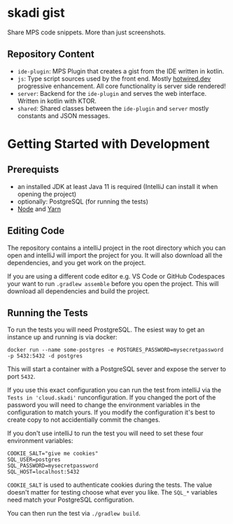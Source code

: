 # skadi gist

Share MPS code snippets. More than just screenshots.

## Repository Content

- `ide-plugin`: MPS Plugin that creates a gist from the IDE written in kotlin.
- `js`: Type script sources used by the front end. Mostly [hotwired.dev](https://hotwired.dev) progressive enhancement.
  All core functionality is server side rendered!
- `server`: Backend for the `ide-plugin` and serves the web interface. Written in kotlin with KTOR.
- `shared`: Shared classes between the `ide-plugin` and `server` mostly constants and JSON messages.

# Getting Started with Development

## Prerequists

- an installed JDK at least Java 11 is required (IntelliJ can install it when opening the project)
- optionally: PostgreSQL (for running the tests)
- [Node](https://nodejs.org/en/) and [Yarn](https://yarnpkg.com)

## Editing Code 

The repository contains a intelliJ project in the root directory which you can open and intelliJ will import the 
project for you. It will also download all the dependencies, and you get work on the project. 

If you are using a different code editor e.g. VS Code or GitHub Codespaces your want to run `.gradlew assemble` before 
you open the project. This will download all dependencies and build the project.

## Running the Tests 

To run the tests you will need ProstgreSQL. The esiest way to get an instance up and running is via docker:

```
docker run --name some-postgres -e POSTGRES_PASSWORD=mysecretpassword -p 5432:5432 -d postgres
```

This will start a container with a PostgreSQL sever and expose the server to port `5432`. 

If you use this exact configuration you can run the test from intelliJ via the `Tests in 'cloud.skadi'` runconfiguration.
If you changed the port of the password you will need to change the environment variables in the configuration to match 
yours. If you modify the configuration it's best to create copy to not accidentially commit the changes.

If you don't use intelliJ to run the test you will need to set these four environment variables:
```
COOKIE_SALT="give me cookies"
SQL_USER=postgres
SQL_PASSWORD=mysecretpassword
SQL_HOST=localhost:5432
```

`COOKIE_SALT` is used to authenticate cookies during the tests. The value doesn't matter for testing choose what ever
you like. 
The `SQL_*` variables need match your PostgreSQL configuration.

You can then run the test via `./gradlew build`. 

